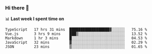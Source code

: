 ### Hi there 👋

<!--
**DBvc/DBvc** is a ✨ _special_ ✨ repository because its `README.md` (this file) appears on your GitHub profile.

Here are some ideas to get you started:

- 🔭 I’m currently working on ...
- 🌱 I’m currently learning ...
- 👯 I’m looking to collaborate on ...
- 🤔 I’m looking for help with ...
- 💬 Ask me about ...
- 📫 How to reach me: ...
- 😄 Pronouns: ...
- ⚡ Fun fact: ...
-->

📊 **Last week I spent time on**
<!--START_SECTION:waka-->
```text
TypeScript   17 hrs 31 mins  ██████████████████▓░░░░░░   75.16 % 
Vue.js       3 hrs 9 mins    ███▒░░░░░░░░░░░░░░░░░░░░░   13.52 % 
Markdown     1 hr 3 mins     █░░░░░░░░░░░░░░░░░░░░░░░░   04.53 % 
JavaScript   32 mins         ▓░░░░░░░░░░░░░░░░░░░░░░░░   02.29 % 
JSON         23 mins         ▒░░░░░░░░░░░░░░░░░░░░░░░░   01.65 % 
```
<!--END_SECTION:waka-->
